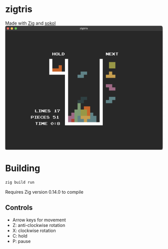 # zigtris
Made with [Zig](https://github.com/ziglang/zig) and [sokol](https://github.com/floooh/sokol-zig)
![demoimg](assets/demoimg.png)

# Building
```bash
zig build run
```

Requires Zig version 0.14.0 to compile

## Controls
- Arrow keys for movement
- Z: anti-clockwise rotation
- X: clockwise rotation 
- C: hold
- P: pause
